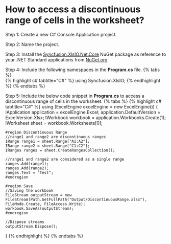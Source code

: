 # How to access a discontinuous range of cells in the worksheet?

Step 1: Create a new C# Console Application project.

Step 2: Name the project.

Step 3: Install the [Syncfusion.XlsIO.Net.Core](https://www.nuget.org/packages/Syncfusion.XlsIO.Net.Core) NuGet package as reference to your .NET Standard applications from [NuGet.org](https://www.nuget.org).

Step 4: Include the following namespaces in the **Program.cs** file.
{% tabs %}  
{% highlight c# tabtitle="C#" %}
using Syncfusion.XlsIO;
{% endhighlight %}
{% endtabs %}  

Step 5: Include the below code snippet in **Program.cs** to access a discontinuous range of cells in the worksheet.
{% tabs %}
{% highlight c# tabtitle="C#" %}
using (ExcelEngine excelEngine = new ExcelEngine())
{
	IApplication application = excelEngine.Excel;
	application.DefaultVersion = ExcelVersion.Xlsx;
	IWorkbook workbook = application.Workbooks.Create(1);
	IWorksheet sheet = workbook.Worksheets[0];

	#region Discontinuous Range
	//range1 and range2 are discontinuous ranges
	IRange range1 = sheet.Range["A1:A2"];
	IRange range2 = sheet.Range["C1:C2"];
	IRanges ranges = sheet.CreateRangesCollection();

	//range1 and range2 are considered as a single range
	ranges.Add(range1);
	ranges.Add(range2);
	ranges.Text = "Test";
	#endregion

	#region Save
	//Saving the workbook
	FileStream outputStream = new FileStream(Path.GetFullPath("Output/DiscontinuousRange.xlsx"), FileMode.Create, FileAccess.Write);
	workbook.SaveAs(outputStream);
	#endregion

	//Dispose streams
	outputStream.Dispose();
}
{% endhighlight %}
{% endtabs %} 
